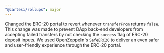 ```yaml
---
"@cartesi/rollups": major
---
```


Changed the ERC-20 portal to revert whenever `transferFrom` returns `false`.
This change was made to prevent DApp back-end developers from accepting failed transfers by not checking the `success` flag of ERC-20 deposit inputs.
We used OpenZeppelin's `SafeERC20` to deliver an even safer and user-friendly experience through the ERC-20 portal.
